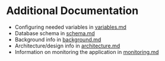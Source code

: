 # Additional Documentation

* Configuring needed variables in [variables.md](./variables.md)
* Database schema in [schema.md](./schema.md)
* Background info in [background.md](./background.md)
* Architecture/design info in [architecture.md](./architecture.md)
* Information on monitoring the application in [monitoring.md](./monitoring.md)